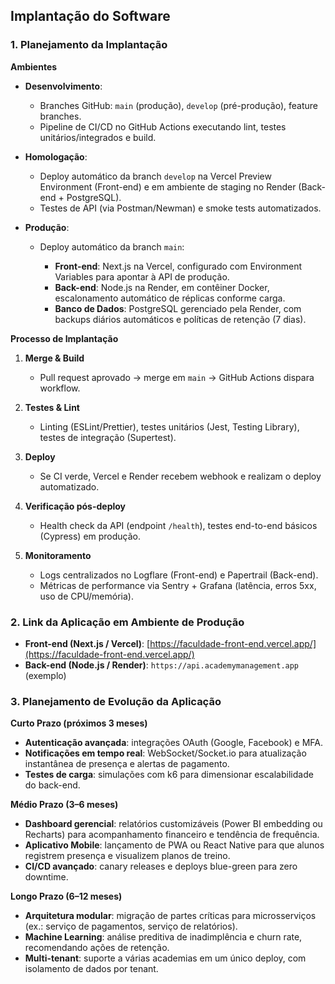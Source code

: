 ## Implantação do Software

### 1. Planejamento da Implantação

**Ambientes**

- **Desenvolvimento**:

  - Branches GitHub: `main` (produção), `develop` (pré-produção), feature branches.
  - Pipeline de CI/CD no GitHub Actions executando lint, testes unitários/integrados e build.

- **Homologação**:

  - Deploy automático da branch `develop` na Vercel Preview Environment (Front-end) e em ambiente de staging no Render (Back-end + PostgreSQL).
  - Testes de API (via Postman/Newman) e smoke tests automatizados.

- **Produção**:

  - Deploy automático da branch `main`:

    - **Front-end**: Next.js na Vercel, configurado com Environment Variables para apontar à API de produção.
    - **Back-end**: Node.js na Render, em contêiner Docker, escalonamento automático de réplicas conforme carga.
    - **Banco de Dados**: PostgreSQL gerenciado pela Render, com backups diários automáticos e políticas de retenção (7 dias).

**Processo de Implantação**

1. **Merge & Build**

   - Pull request aprovado → merge em `main` → GitHub Actions dispara workflow.

2. **Testes & Lint**

   - Linting (ESLint/Prettier), testes unitários (Jest, Testing Library), testes de integração (Supertest).

3. **Deploy**

   - Se CI verde, Vercel e Render recebem webhook e realizam o deploy automatizado.

4. **Verificação pós-deploy**

   - Health check da API (endpoint `/health`), testes end-to-end básicos (Cypress) em produção.

5. **Monitoramento**

   - Logs centralizados no Logflare (Front-end) e Papertrail (Back-end).
   - Métricas de performance via Sentry + Grafana (latência, erros 5xx, uso de CPU/memória).

### 2. Link da Aplicação em Ambiente de Produção

- **Front-end (Next.js / Vercel)**: [https://faculdade-front-end.vercel.app/](https://faculdade-front-end.vercel.app/)
- **Back-end (Node.js / Render)**: `https://api.academymanagement.app` (exemplo)

### 3. Planejamento de Evolução da Aplicação

**Curto Prazo (próximos 3 meses)**

- **Autenticação avançada**: integrações OAuth (Google, Facebook) e MFA.
- **Notificações em tempo real**: WebSocket/Socket.io para atualização instantânea de presença e alertas de pagamento.
- **Testes de carga**: simulações com k6 para dimensionar escalabilidade do back-end.

**Médio Prazo (3–6 meses)**

- **Dashboard gerencial**: relatórios customizáveis (Power BI embedding ou Recharts) para acompanhamento financeiro e tendência de frequência.
- **Aplicativo Mobile**: lançamento de PWA ou React Native para que alunos registrem presença e visualizem planos de treino.
- **CI/CD avançado**: canary releases e deploys blue-green para zero downtime.

**Longo Prazo (6–12 meses)**

- **Arquitetura modular**: migração de partes críticas para microsserviços (ex.: serviço de pagamentos, serviço de relatórios).
- **Machine Learning**: análise preditiva de inadimplência e churn rate, recomendando ações de retenção.
- **Multi-tenant**: suporte a várias academias em um único deploy, com isolamento de dados por tenant.
